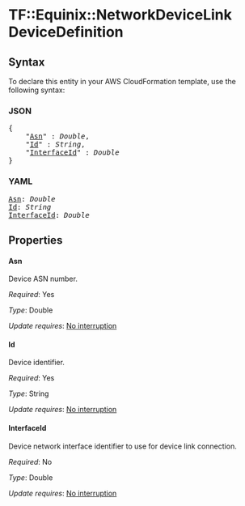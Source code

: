 # TF::Equinix::NetworkDeviceLink DeviceDefinition

## Syntax

To declare this entity in your AWS CloudFormation template, use the following syntax:

### JSON

<pre>
{
    "<a href="#asn" title="Asn">Asn</a>" : <i>Double</i>,
    "<a href="#id" title="Id">Id</a>" : <i>String</i>,
    "<a href="#interfaceid" title="InterfaceId">InterfaceId</a>" : <i>Double</i>
}
</pre>

### YAML

<pre>
<a href="#asn" title="Asn">Asn</a>: <i>Double</i>
<a href="#id" title="Id">Id</a>: <i>String</i>
<a href="#interfaceid" title="InterfaceId">InterfaceId</a>: <i>Double</i>
</pre>

## Properties

#### Asn

Device ASN number.

_Required_: Yes

_Type_: Double

_Update requires_: [No interruption](https://docs.aws.amazon.com/AWSCloudFormation/latest/UserGuide/using-cfn-updating-stacks-update-behaviors.html#update-no-interrupt)

#### Id

Device identifier.

_Required_: Yes

_Type_: String

_Update requires_: [No interruption](https://docs.aws.amazon.com/AWSCloudFormation/latest/UserGuide/using-cfn-updating-stacks-update-behaviors.html#update-no-interrupt)

#### InterfaceId

Device network interface identifier to use
for device link connection.

_Required_: No

_Type_: Double

_Update requires_: [No interruption](https://docs.aws.amazon.com/AWSCloudFormation/latest/UserGuide/using-cfn-updating-stacks-update-behaviors.html#update-no-interrupt)

